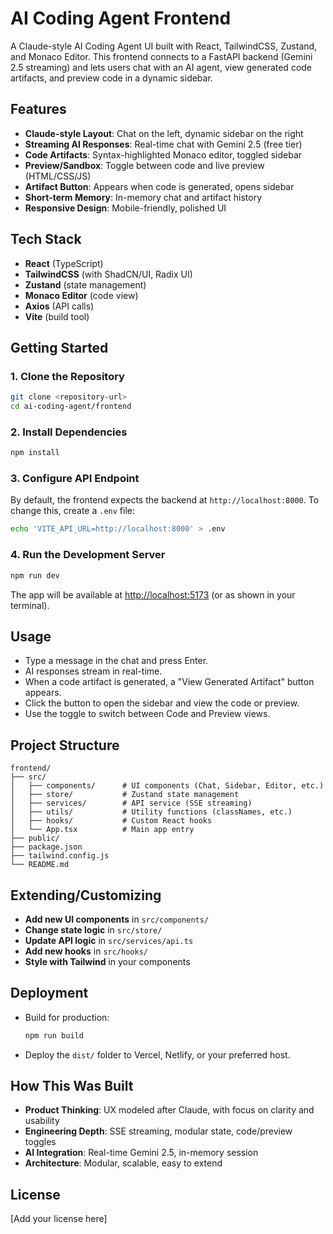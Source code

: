 # AI Coding Agent Frontend

A Claude-style AI Coding Agent UI built with React, TailwindCSS, Zustand, and Monaco Editor. This frontend connects to a FastAPI backend (Gemini 2.5 streaming) and lets users chat with an AI agent, view generated code artifacts, and preview code in a dynamic sidebar.

## Features

-   **Claude-style Layout**: Chat on the left, dynamic sidebar on the right
-   **Streaming AI Responses**: Real-time chat with Gemini 2.5 (free tier)
-   **Code Artifacts**: Syntax-highlighted Monaco editor, toggled sidebar
-   **Preview/Sandbox**: Toggle between code and live preview (HTML/CSS/JS)
-   **Artifact Button**: Appears when code is generated, opens sidebar
-   **Short-term Memory**: In-memory chat and artifact history
-   **Responsive Design**: Mobile-friendly, polished UI

## Tech Stack

-   **React** (TypeScript)
-   **TailwindCSS** (with ShadCN/UI, Radix UI)
-   **Zustand** (state management)
-   **Monaco Editor** (code view)
-   **Axios** (API calls)
-   **Vite** (build tool)

## Getting Started

### 1. Clone the Repository

```bash
git clone <repository-url>
cd ai-coding-agent/frontend
```

### 2. Install Dependencies

```bash
npm install
```

### 3. Configure API Endpoint

By default, the frontend expects the backend at `http://localhost:8000`. To change this, create a `.env` file:

```bash
echo 'VITE_API_URL=http://localhost:8000' > .env
```

### 4. Run the Development Server

```bash
npm run dev
```

The app will be available at [http://localhost:5173](http://localhost:5173) (or as shown in your terminal).

## Usage

-   Type a message in the chat and press Enter.
-   AI responses stream in real-time.
-   When a code artifact is generated, a "View Generated Artifact" button appears.
-   Click the button to open the sidebar and view the code or preview.
-   Use the toggle to switch between Code and Preview views.

## Project Structure

```
frontend/
├── src/
│   ├── components/      # UI components (Chat, Sidebar, Editor, etc.)
│   ├── store/           # Zustand state management
│   ├── services/        # API service (SSE streaming)
│   ├── utils/           # Utility functions (classNames, etc.)
│   ├── hooks/           # Custom React hooks
│   └── App.tsx          # Main app entry
├── public/
├── package.json
├── tailwind.config.js
└── README.md
```

## Extending/Customizing

-   **Add new UI components** in `src/components/`
-   **Change state logic** in `src/store/`
-   **Update API logic** in `src/services/api.ts`
-   **Add new hooks** in `src/hooks/`
-   **Style with Tailwind** in your components

## Deployment

-   Build for production:
    ```bash
    npm run build
    ```
-   Deploy the `dist/` folder to Vercel, Netlify, or your preferred host.

## How This Was Built

-   **Product Thinking**: UX modeled after Claude, with focus on clarity and usability
-   **Engineering Depth**: SSE streaming, modular state, code/preview toggles
-   **AI Integration**: Real-time Gemini 2.5, in-memory session
-   **Architecture**: Modular, scalable, easy to extend

## License

[Add your license here]
